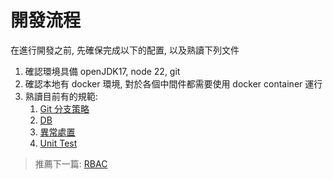 # 開發流程

在進行開發之前, 先確保完成以下的配置, 以及熟讀下列文件

1. 確認環境具備 openJDK17, node 22, git
2. 確認本地有 docker 環境, 對於各個中間件都需要使用 docker container 運行
3. 熟讀目前有的規範:
   1. [Git 分支策略](/devops/gitflow.md)
   2. [DB](/spec/common/Database.md)
   3. [異常處置](/spec/common/exception.md)
   4. [Unit Test](/spec/common/unit-test.md)

> 推薦下一篇: [RBAC](/spec/common/rbac.md)

